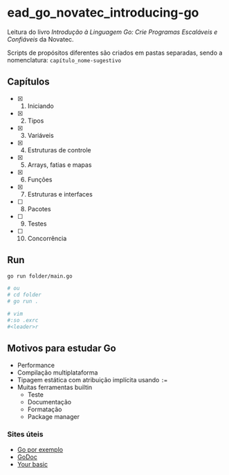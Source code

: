 # ead_go_novatec_introducing-go

Leitura do livro *Introdução à Linguagem Go: Crie Programas Escaláveis e Confiáveis* da Novatec.

Scripts de propósitos diferentes são criados em pastas separadas, sendo a nomenclatura: `capítulo_nome-sugestivo`

## Capítulos

- [x] 1. Iniciando
- [x] 2. Tipos
- [x] 3. Variáveis
- [x] 4. Estruturas de controle
- [x] 5. Arrays, fatias e mapas
- [x] 6. Funções
- [x] 7. Estruturas e interfaces
- [ ] 8. Pacotes
- [ ] 9. Testes
- [ ] 10. Concorrência

## Run

```sh
go run folder/main.go

# ou
# cd folder
# go run .

# vim
#:so .exrc
#<leader>r
```

## Motivos para estudar Go

- Performance
- Compilação multiplataforma
- Tipagem estática com atribuição implícita usando `:=`
- Muitas ferramentas builtin
    - Teste
    - Documentação
    - Formatação
    - Package manager

### Sites úteis

- [Go por exemplo](http://goporexemplo.golangbr.org/)
- [GoDoc](https://golang.org/doc/)
- [Your basic](https://yourbasic.org/golang/)
